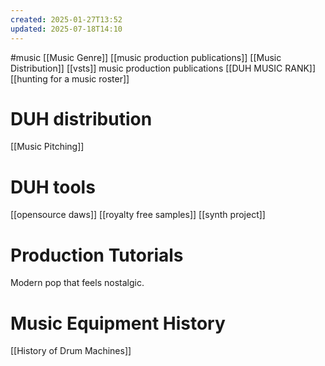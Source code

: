 ```yaml
---
created: 2025-01-27T13:52
updated: 2025-07-18T14:10
---
```

#music 
[[Music Genre]]
[[music production publications]]
[[Music Distribution]]
[[vsts]]
music production publications
[[DUH MUSIC RANK]]
[[hunting for a music roster]]
# DUH distribution
[[Music Pitching]]

# DUH tools
[[opensource daws]]
[[royalty free samples]]
[[synth project]]

# Production Tutorials
Modern pop that feels nostalgic.

# Music Equipment History
[[History of Drum Machines]]



